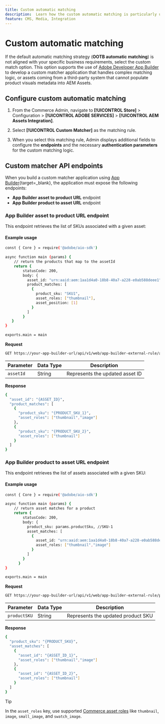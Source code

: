 ```yaml
---
title: Custom automatic matching
description:  Learn how the custom automatic matching is particularly useful for merchants with complex matching logic or those relying on a third-party system that cannot populate product visuals metadata into the AEM Assets.
feature: CMS, Media, Integration
---
```


# Custom automatic matching

If the default automatic matching strategy (**OOTB automatic matching**) is not aligned with your specific business requirements, select the custom match option. This option supports the use of [Adobe Developer App Builder](https://experienceleague.adobe.com/en/docs/commerce-learn/tutorials/adobe-developer-app-builder/introduction-to-app-builder) to develop a custom matcher application that handles complex matching logic, or assets coming from a third-party system that cannot populate product visuals metadata into AEM Assets.

## Configure custom automatic matching

1. From the Commerce Admin, navigate to **[!UICONTROL Store]** > Configuration > **[!UICONTROL ADOBE SERVICES]** > **[!UICONTROL AEM Assets Integration]**.

1. Select **[!UICONTROL Custom Matcher]** as the matching rule.

1. When you select this matching rule, Admin displays additional fields to configure the **endpoints** and the necessary **authentication parameters** for the custom matching logic.

## Custom matcher API endpoints

When you build a custom matcher application using [App Builder](https://experienceleague.adobe.com/en/docs/commerce-learn/tutorials/adobe-developer-app-builder/introduction-to-app-builder){target=_blank}, the application must expose the following endpoints:

* **App Builder asset to product URL** endpoint
* **App Builder product to asset URL** endpoint

### App Builder asset to product URL endpoint

This endpoint retrieves the list of SKUs associated with a given asset:

#### Example usage

```bash
const { Core } = require('@adobe/aio-sdk')
 
async function main (params) {
    // return the products that map to the assetId
    return {
        statusCode: 200,
        body: {
          asset_id: "urn:aaid:aem:1aa1d4a0-18b8-40a7-a228-e0ab588deee1",
          product_matches: [
            {
              product_sku: "SKU1",
              asset_roles: ["thumbnail"],
              asset_position: [1]
            }
          ]
        }
   }
}
 
exports.main = main
```

**Request**

```bash
GET https://your-app-builder-url/api/v1/web/app-builder-external-rule/asset-to-product
```

| Parameter | Data Type | Description |
| --- | --- | --- |
| `assetId` | String | Represents the updated asset ID |

**Response**

```bash
{
  "asset_id": "{ASSET_ID}",
  "product_matches": [
    {
      "product_sku": "{PRODUCT_SKU_1}",
      "asset_roles": ["thumbnail","image"]
    },
    {
      "product_sku": "{PRODUCT_SKU_2}",
      "asset_roles": ["thumbnail"]
    }
  ]
}
```

### App Builder product to asset URL endpoint

This endpoint retrieves the list of assets associated with a given SKU:

#### Example usage

```bash
const { Core } = require('@adobe/aio-sdk')
 
async function main (params) {
    // return asset matches for a product
    return {
        statusCode: 200,
        body: {
          product_sku: params.productSku, //SKU-1
          asset_matches: [
            {
              asset_id: "urn:aaid:aem:1aa1d4a0-18b8-40a7-a228-e0ab588deee1",
              asset_roles: ["thumbnail","image"]
            }
          ]
        }
      }
}
 
exports.main = main
```

**Request**

```bash
GET https://your-app-builder-url/api/v1/web/app-builder-external-rule/product-to-asset
```

| Parameter | Data Type | Description |
| --- | --- | --- |
| `productSKU` | String | Represents the updated product SKU |

**Response**

```bash
{
  "product_sku": "{PRODUCT_SKU}",
  "asset_matches": [
    {
      "asset_id": "{ASSET_ID_1}",
      "asset_roles": ["thumbnail","image"]
    },
    {
      "asset_id": "{ASSET_ID_2}",
      "asset_roles": ["thumbnail"]
    }
  ]
}
```

>[!TIP]
>
> In the `asset_roles` key, use supported [Commerce asset roles](https://experienceleague.adobe.com/en/docs/commerce-admin/catalog/products/digital-assets/product-image#image-roles) like `thumbnail`, `image`, `small_image`, and `swatch_image`.
